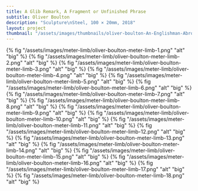 ```yaml
---
title: A Glib Remark, A Fragment or Unfinished Phrase
subtitle: Oliver Boulton
description: "Sculpture\nSteel, 100 × 20mm, 2018"
layout: project
thumbnail: "/assets/images/thumbnails/oliver-boulton-An-Englishman-Abroad-2.png"
--- 
```


{% fig "/assets/images/meter-limb/oliver-boulton-meter-limb-1.png" "alt" "big" %}
{% fig "/assets/images/meter-limb/oliver-boulton-meter-limb-2.png" "alt" "big" %}
{% fig "/assets/images/meter-limb/oliver-boulton-meter-limb-3.png" "alt" "big" %}
{% fig "/assets/images/meter-limb/oliver-boulton-meter-limb-4.png" "alt" "big" %}
{% fig "/assets/images/meter-limb/oliver-boulton-meter-limb-5.png" "alt" "big" %}
{% fig "/assets/images/meter-limb/oliver-boulton-meter-limb-6.png" "alt" "big" %}
{% fig "/assets/images/meter-limb/oliver-boulton-meter-limb-7.png" "alt" "big" %}
{% fig "/assets/images/meter-limb/oliver-boulton-meter-limb-8.png" "alt" "big" %}
{% fig "/assets/images/meter-limb/oliver-boulton-meter-limb-9.png" "alt" "big" %}
{% fig "/assets/images/meter-limb/oliver-boulton-meter-limb-10.png" "alt" "big" %}
{% fig "/assets/images/meter-limb/oliver-boulton-meter-limb-11.png" "alt" "big" %}
{% fig "/assets/images/meter-limb/oliver-boulton-meter-limb-12.png" "alt" "big" %}
{% fig "/assets/images/meter-limb/oliver-boulton-meter-limb-13.png" "alt" "big" %}
{% fig "/assets/images/meter-limb/oliver-boulton-meter-limb-14.png" "alt" "big" %}
{% fig "/assets/images/meter-limb/oliver-boulton-meter-limb-15.png" "alt" "big" %}
{% fig "/assets/images/meter-limb/oliver-boulton-meter-limb-16.png" "alt" "big" %}
{% fig "/assets/images/meter-limb/oliver-boulton-meter-limb-17.png" "alt" "big" %}
{% fig "/assets/images/meter-limb/oliver-boulton-meter-limb-18.png" "alt" "big" %}